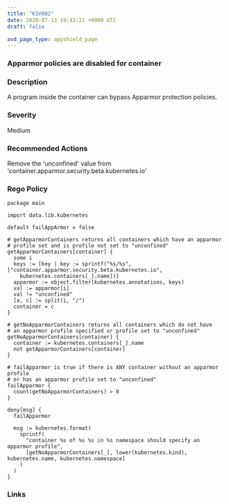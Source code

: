 ```yaml
---
title: "KSV002"
date: 2020-07-13 19:43:21 +0000 UTC
draft: false

avd_page_type: appshield_page
---
```


### Apparmor policies are disabled for container

### Description
A program inside the container can bypass Apparmor protection policies.

### Severity
Medium

### Recommended Actions 
Remove the 'unconfined' value from 'container.apparmor.security.beta.kubernetes.io'

### Rego Policy
```
package main

import data.lib.kubernetes

default failAppArmor = false

# getApparmorContainers returns all containers which have an apparmor
# profile set and is profile not set to "unconfined"
getApparmorContainers[container] {
  some i
  keys := [key | key := sprintf("%s/%s", ["container.apparmor.security.beta.kubernetes.io",
    kubernetes.containers[_].name])]
  apparmor := object.filter(kubernetes.annotations, keys)
  val := apparmor[i]
  val != "unconfined"
  [a, c] := split(i, "/")
  container = c
}

# getNoApparmorContainers returns all containers which do not have
# an apparmor profile specified or profile set to "unconfined"
getNoApparmorContainers[container] {
  container := kubernetes.containers[_].name
  not getApparmorContainers[container]
}

# failApparmor is true if there is ANY container without an apparmor profile
# or has an apparmor profile set to "unconfined"
failApparmor {
  count(getNoApparmorContainers) > 0
}

deny[msg] {
  failApparmor

  msg := kubernetes.format(
    sprintf(
      "container %s of %s %s in %s namespace should specify an apparmor profile",
      [getNoApparmorContainers[_], lower(kubernetes.kind), kubernetes.name, kubernetes.namespace]
    )
  )
}
```
### Links
